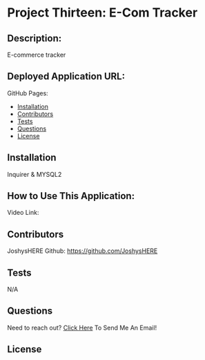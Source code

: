 # Project Thirteen: E-Com Tracker
  
## Description: 
E-commerce tracker

## Deployed Application URL:
 GitHub Pages:  

* [Installation](#installation)
* [Contributors](#contributors)
* [Tests](#tests)
* [Questions](#questions)
* [License](#license)

## Installation
  Inquirer & MYSQL2
## How to Use This Application:
  Video Link: 
## Contributors
  JoshysHERE Github: https://github.com/JoshysHERE
## Tests
  N/A
## Questions
  Need to reach out? [Click Here](mailto:JoshysHERE@gmail.com?subject=JoshysHERE'sReadme) To Send Me An Email!
## License